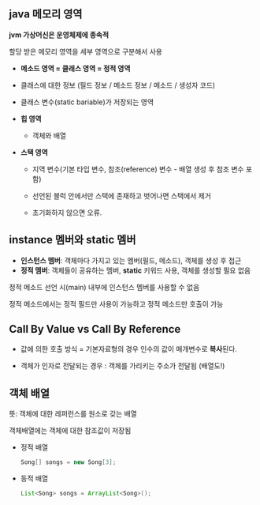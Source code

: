 ## java 메모리 영역

**jvm 가상머신은 운영체제에 종속적**

할당 받은 메모리 영역을 세부 영역으로 구분해서 사용

- **메소드 영역 = 클래스 영역 = 정적 영역**
+ 클래스에 대한 정보 (필드 정보 / 메소드 정보 / 메소드 / 생성자 코드)
  
+ 클래스 변수(static bariable)가 저장되는 영역
  
- **힙 영역** 

  * 객체와 배열

- **스택 영역** 

  * 지역 변수(기본 타입 변수, 참조(reference) 변수 - 배열 생성 후 참조 변수 포함)

  * 선언된 블럭 안에서만 스택에 존재하고 벗어나면 스택에서 제거

  * 초기화하지 않으면 오류.



## instance 멤버와 static 멤버

- **인스턴스 멤버**: 객체마다 가지고 있는 멤버(필드, 메소드), 객체를 생성 후 접근
- **정적 멤버**: 객체들이 공유하는 멤버, **static** 키워드 사용, 객체를 생성할 필요 없음

정적 메소드 선언 시(main) 내부에 인스턴스 멤버를 사용할 수 없음

정적 메소드에서는 정적 필드만 사용이 가능하고 정적 메소드만 호출이 가능



## Call By Value vs Call By Reference

- 값에 의한 호출 방식 = 기본자료형의 경우 인수의 값이 매개변수로 **복사**된다.

- 객체가 인자로 전달되는 경우 : 객체를 가리키는 주소가 전달됨 (배열도!)



## 객체 배열

뜻: 객체에 대한 레퍼런스를 원소로 갖는 배열

객체배열에는 객체에 대한 참조값이 저장됨

- 정적 배열 

  ```java
  Song[] songs = new Song[3];
  ```

- 동적 배열

  ```java
  List<Song> songs = ArrayList<Song>();
  ```

